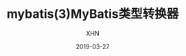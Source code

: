 ---
layout:     post                    # 使用的布局（不需要改）
title:      mybatis(3)MyBatis类型转换器   # 标题 
subtitle:         					#副标题   
date:       2019-03-27               # 时间
author:     XHN                      # 作者
header-img: img/home-bg-o.jpg    #这篇文章标题背景图片
catalog: true                       # 是否归档
tags:                               #标签
    - mybatis
---